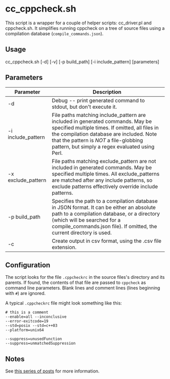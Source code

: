 # cc_cppcheck.sh

This script is a wrapper for a couple of helper scripts: cc_driver.pl and cppcheck.sh.  It simplifies running cppcheck on a tree of source files using a compilation database (`compile_commands.json`).

## Usage
cc_cppcheck.sh [-d] [-v] [-p build\_path]
[-i include\_pattern] [parameters]

## Parameters

Parameter | Description
--- | ---
-d  |   Debug -- print generated command to stdout, but don't execute it.  
-i include_pattern | File paths matching include_pattern are included in generated commands.  May be specified multiple times.  If omitted, all files in the compilation database are included.  Note that the pattern is *NOT* a file-globbing pattern, but simply a regex evaluated using Perl.
-x exclude_pattern | File paths matching exclude_pattern are not included in generated commands.  May be specified multiple times.  All exclude_patterns are matched after any include patterns, so exclude patterns effectively override include patterns.
-p build\_path  |   Specifies the path to a compilation database in JSON format.  It can be either an absolute path to a compilation database, or a directory (which will be searched for a compile\_commands.json file).  If omitted, the current directory is used.
-c  | Create output in csv format, using the .csv file extension.  

## Configuration
The script looks for the file `.cppcheckrc` in the source files's directory and its parents.  If found, the contents of that file are passed to `cppcheck` as command line parameters.  Blank lines and comment lines (lines beginning with `#`) are ignored.

A typical `.cppcheckrc` file might look something like this:

    # this is a comment
    --enable=all --inconclusive
    --error-exitcode=19
    --std=posix --std=c++03
    --platform=unix64
    
    --suppress=unusedFunction
    --suppress=unmatchedSuppression


## Notes

See [this series of posts](http://btorpey.github.io/blog/categories/static-analysis/) for more information.
